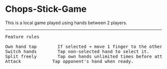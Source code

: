 # Chops-Stick-Game
This is a local game played using hands between 2 players.<br>
<hr>
<pre>
Feature	rules <br>
Own hand tap	    If selected ➔ move 1 finger to the other hand.
Switch hands	    Tap non-selected hand to select it.
Split freely	    Tap own hands unlimited times before attacking.
Attack	          Tap opponent's hand when ready.
</pre>

